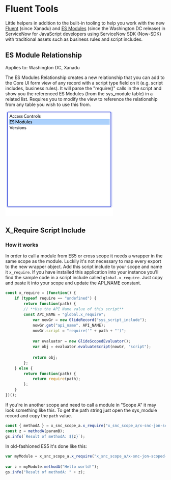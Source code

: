 # Fluent Tools

Little helpers in addition to the built-in tooling to help you work with the new [Fluent](https://docs.servicenow.com/bundle/xanadu-api-reference/page/build/servicenow-sdk/concept/servicenow-fluent.html) (since Xanadu) and [ES Modules](https://docs.servicenow.com/bundle/washingtondc-api-reference/page/script/sdk/concept/servicenow-sdk.html) (since the Washington DC release) in ServiceNow for JavaScript developers using ServiceNow SDK (Now-SDK) with traditional assets such as business rules and script includes.

## ES Module Relationship

Applies to: Washington DC, Xanadu

The ES Modules Relationship creates a new relationship that you can add to the Core UI form view of any record with a script type field on it (e.g. script includes, business rules). It will parse the "require()" calls in the script and show you the referenced ES Modules (from the sys_module table) in a related list. Requires you to modify the view to reference the relationship from any table you wish to use this from.

![Adding ES Module related list to form](./images/add_relationship.png)

## X_Require Script Include

### How it works

In order to call a module from ES5 or cross scope it needs a wrapper in the same scope as the module. Luckily it's not necessary to map every export to the new wrapper object. Add this script include to your scope and name it `x_require`.  If you have installed this application into your instance you'll find the sample code in a script include called `global.x_require`.  Just copy and paste it into your scope and update the API_NAME constant.

```javascript
const x_require = (function() { 
    if (typeof require == "undefined") {
        return function(path) {
	    // **Use the API Name value of this script**
	    const API_NAME = "global.x_require"; 
            var nowGr = new GlideRecord("sys_script_include");
            nowGr.get("api_name", API_NAME);
            nowGr.script = "require('" + path + "')";

            var evaluator = new GlideScopedEvaluator();
            var obj = evaluator.evaluateScript(nowGr, "script");

            return obj;
        };
    } else {
        return function(path) {
            return require(path);
        };
    }
})();
```

If you're in another scope and need to call a module in "Scope A" it may look something like this. To get the path string just open the sys_module record and copy the `path` value.

```javascript
const { methodA } = x_snc_scope_a.x_require("x_snc_scope_a/x-snc-jon-scoped-app/0.0.1/src/server/script.js");
const z = methodA(paramB);
gs.info(`Result of methodA: ${z}`);
```

In old-fashioned ES5 it's done like this:

```javascript
var myModule = x_snc_scope_a.x_require("x_snc_scope_a/x-snc-jon-scoped-app/0.0.1/src/server/script.js");

var z = myModule.methodA("Hello world!");
gs.info("Result of methodA: " + z);
```
